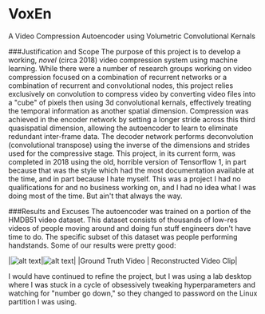 # VoxEn
A Video Compression Autoencoder using Volumetric Convolutional Kernals

###Justification and Scope
The purpose of this project is to develop a working, *novel* (circa 2018) video compression system using machine learning. While there were a number of research groups working on video compression focused on a combination of recurrent networks or a combination of recurrent and convolutional nodes, this project relies exclusively on convolution to compress video by converting video files into a "cube" of pixels then using 3d convolutional kernals, effectively treating the temporal information as another spatial dimension. Compression was achieved in the encoder network by setting a longer stride across this third quasispatial dimension, allowing the autoencoder to learn to eliminate redundant inter-frame data. The decoder network performs deconvolution (convolutional transpose) using the inverse of the dimensions and strides used for the compressive stage.
This project, in its current form, was completed in 2018 using the old, horrible version of Tensorflow 1, in part because that was the style which had the most documentation available at the time, and in part because I hate myself. This was a project I had no qualifications for and no business working on, and I had no idea what I was doing most of the time. But ain't that always the way. 

###Results and Excuses
The autoencoder was trained on a portion of the HMDB51 video dataset. This dataset consists of thousands of low-res videos of people moving around and doing fun stuff engineers don't have time to do. The specific subset of this dataset was people performing handstands.
Some of our results were pretty good:

|![alt text](GIFs/handstand_groundtruth_reluout.npy.gif)|![alt text](GIFs/31668_reconstructed_loss_192.44221_reluout.npy.gif)|
|Ground Truth Video | Reconstructed Video Clip|



I would have continued to refine the project, but I was using a lab desktop where I was stuck in a cycle of obsessively tweaking hyperparameters and watching for "number go down," so they changed to password on the Linux partition I was using.
